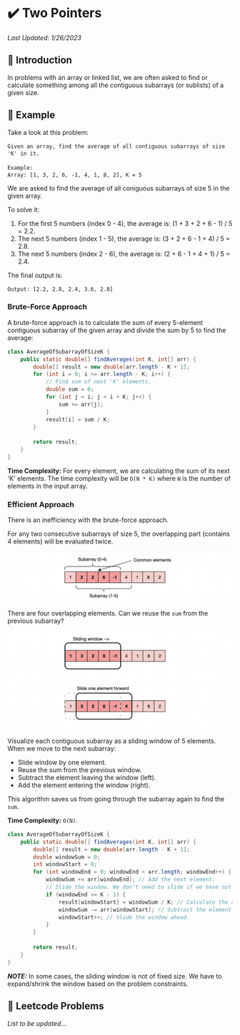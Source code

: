 # :heavy_check_mark: Two Pointers
*Last Updated: 1/26/2023*

## :round_pushpin: Introduction
In problems with an array or linked list, we are often asked to find or calculate something among all the contiguous subarrays (or sublists) of a given size.

## :round_pushpin: Example
Take a look at this problem:
```
Given an array, find the average of all contiguous subarrays of size 'K' in it.

Example:
Array: [1, 3, 2, 6, -1, 4, 1, 8, 2], K = 5
```

We are asked to find the average of all coniguous subarrays of size 5 in the given array.

To solve it:
1. For the first 5 numbers (index 0 - 4), the average is: (1 + 3 + 2 + 6 - 1) / 5 = 2.2.
2. The next 5 numbers (index 1 - 5), the average is: (3 + 2 + 6 - 1 + 4) / 5 = 2.8.
3. The next 5 numbers (index 2 - 6), the average is: (2 + 6 - 1 + 4 + 1) / 5 = 2.4.

The final output is:
```
Output: [2.2, 2.8, 2.4, 3.6, 2.8]
```

### Brute-Force Approach
A brute-force approach is to calculate the sum of every 5-element contiguous subarray of the given array and divide the sum by 5 to find the average:
```java
class AverageOfSubarrayOfSizeK {
    public static double[] findAverages(int K, int[] arr) {
        double[] result = new double[arr.length - K + 1];
        for (int i = 0; i <= arr.length - K; i++) {
            // Find sum of next 'K' elements.
            double sum = 0;
            for (int j = i; j < i + K; j++) {
                sum += arr[j];
            }
            result[i] = sum / K;
        }

        return result;
    }
}
```
**Time Complexity:** For every element, we are calculating the sum of its next 'K' elements. The time complexity will be `O(N * K)` where `N` is the number of elements in the input array.

### Efficient Approach
There is an inefficiency with the brute-force approach.

For any two consecutive subarrays of size 5, the overlapping part (contains 4 elements) will be evaluated twice.

![Image of overlapping portion of the method](../../images/patterns/sliding-window/sliding-window-overlapping.png)

There are four overlapping elements. Can we reuse the `sum` from the previous subarray?

![Image of the sliding window method](../../images/patterns/sliding-window/sliding-window-example.png)

Visualize each contiguous subarray as a sliding window of 5 elements. When we move to the next subarray:
- Slide window by one element.
- Reuse the sum from the previous window.
- Subtract the element leaving the window (left).
- Add the element entering the window (right).

This algorithm saves us from going through the subarray again to find the `sum`.

**Time Complexity:** `O(N)`.
```java
class AverageOfSubarrayOfSizeK {
    public static double[] findAverages(int K, int[] arr) {
        double[] result = new double[arr.length - K + 1];
        double windowSum = 0;
        int windowStart = 0;
        for (int windowEnd = 0; windowEnd < arr.length; windowEnd++) {
            windowSum += arr[windowEnd]; // Add the next element.
            // Slide the window. We don't need to slide if we have not hit the required window size of 'k'.
            if (windowEnd >= K - 1) {
                result[windowStart] = windowSum / K; // Calculate the average.
                windowSum -= arr[windowStart]; // Subtract the element going out.
                windowStart++; // Slide the window ahead.
            }
        }

        return result;
    }
}
```

***NOTE:*** In some cases, the sliding window is not of fixed size. We have to expand/shrink the window based on the problem constraints.

## :round_pushpin: Leetcode Problems
*List to be updated...*
